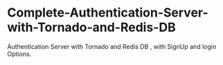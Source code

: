 # Complete-Authentication-Server-with-Tornado-and-Redis-DB
Authentication Server with Tornado and Redis DB , with SignUp and login Options.
